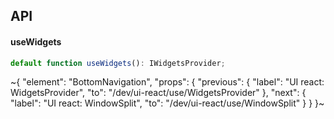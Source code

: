

## API

#### useWidgets

```ts
default function useWidgets(): IWidgetsProvider;
```


~{
  "element": "BottomNavigation",
  "props": {
    "previous": {
      "label": "UI react: WidgetsProvider",
      "to": "/dev/ui-react/use/WidgetsProvider"
    },
    "next": {
      "label": "UI react: WindowSplit",
      "to": "/dev/ui-react/use/WindowSplit"
    }
  }
}~
